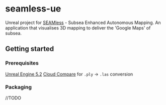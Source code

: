 # seamless-ue

Unreal project for [SEAMless](https://gtr.ukri.org/projects?ref=10011940) - Subsea Enhanced Autonomous Mapping. An application that visualises 3D mapping to deliver the 'Google Maps' of subsea.

## Getting started

### Prerequisites

[Unreal Engine 5.2](https://www.unrealengine.com/en-US/download)
[Cloud Compare](https://www.danielgm.net/cc/) for `.ply` -> `.las` conversion

### Packaging

//TODO

